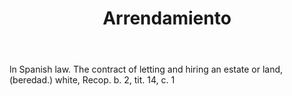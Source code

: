 ---
title: Arrendamiento
letter: A
permalink: "/definitions/arrendamiento.html"
body: ln Spanish law. The contract of letting and hiring an estate or land, (beredad.)
  white, Recop. b. 2, tit. 14, c. 1
published_at: '2018-07-07'
layout: post
---